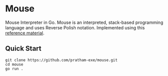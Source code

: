 # Mouse

Mouse Interpreter in Go. Mouse is an interpreted, stack-based programming language and uses Reverse Polish notation. Implemented using this [reference material](http://mouse.davidgsimpson.com/mouse79/index.html).

## Quick Start

```
git clone https://github.com/pratham-exe/mouse.git
cd mouse
go run .
```
